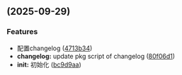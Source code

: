 ##  (2025-09-29)

### Features

* 配置changelog ([4713b34](https://github.com/webpack-boost/fe-spec/commit/4713b345faa9c93db9fe79a4cfc61c1b86a9c288))
* **changelog:** update pkg script of changelog ([80f06d1](https://github.com/webpack-boost/fe-spec/commit/80f06d1179e0f7b9b9397d72eae41106f8175abd))
* **init:** 初始化 ([bc9d9aa](https://github.com/webpack-boost/fe-spec/commit/bc9d9aa780c517eff9e2e41201ae923c1f6f0c8e))
